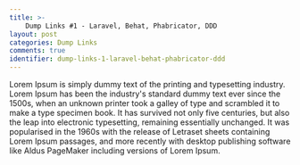 ```yaml
---
title: >-
    Dump Links #1 - Laravel, Behat, Phabricator, DDD
layout: post
categories: Dump Links
comments: true
identifier: dump-links-1-laravel-behat-phabricator-ddd
---
```


Lorem Ipsum is simply dummy text of the printing and typesetting industry. Lorem Ipsum has been the industry's standard dummy text ever since the 1500s, when an unknown printer took a galley of type and scrambled it to make a type specimen book. It has survived not only five centuries, but also the leap into electronic typesetting, remaining essentially unchanged. It was popularised in the 1960s with the release of Letraset sheets containing Lorem Ipsum passages, and more recently with desktop publishing software like Aldus PageMaker including versions of Lorem Ipsum.
